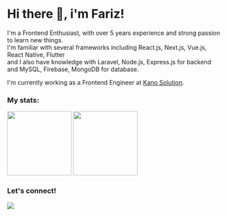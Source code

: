 # Hi there 👋, i'm Fariz!

<p>
    I'm a Frontend Enthusiast, with over 5 years experience and strong passion to learn new things.<br />
    I'm familiar with several frameworks including React.js, Next.js, Vue.js, React Native, Flutter<br />
    and I also have knowledge with Laravel, Node.js, Express.js for backend and MySQL, Firebase, MongoDB for database.
</p>

<p>
    I'm currently working as a Frontend Engineer at <a href="https://www.kanosolution.com/" target="_blank">Kano Solution</a>.<br />
</p>

### My stats:
<p>
    <img src="https://github-readme-stats.vercel.app/api?username=ayisrhmn&hide=contribs&hide_border=true&theme=onedark&border_radius=10" height=150 />
    <img src="https://github-readme-stats.vercel.app/api/top-langs/?username=ayisrhmn&layout=compact&hide_border=true&theme=onedark&border_radius=10" height=150 />
</p>

### Let's connect!
<p>
    <a href="https://linktr.ee/ayisrhmn" target="_blank">
        <img src="https://img.shields.io/badge/@ayisrhmn | Linktree-30302f?style=flat&logo=linktree" />
    </a>
</p>
